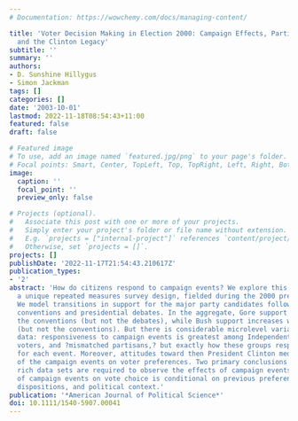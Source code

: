 ```yaml
---
# Documentation: https://wowchemy.com/docs/managing-content/

title: 'Voter Decision Making in Election 2000: Campaign Effects, Partisan Activation,
  and the Clinton Legacy'
subtitle: ''
summary: ''
authors:
- D. Sunshine Hillygus
- Simon Jackman
tags: []
categories: []
date: '2003-10-01'
lastmod: 2022-11-18T08:54:43+11:00
featured: false
draft: false

# Featured image
# To use, add an image named `featured.jpg/png` to your page's folder.
# Focal points: Smart, Center, TopLeft, Top, TopRight, Left, Right, BottomLeft, Bottom, BottomRight.
image:
  caption: ''
  focal_point: ''
  preview_only: false

# Projects (optional).
#   Associate this post with one or more of your projects.
#   Simply enter your project's folder or file name without extension.
#   E.g. `projects = ["internal-project"]` references `content/project/deep-learning/index.md`.
#   Otherwise, set `projects = []`.
projects: []
publishDate: '2022-11-17T21:54:43.210617Z'
publication_types:
- '2'
abstract: 'How do citizens respond to campaign events? We explore this question with
  a unique repeated measures survey design, fielded during the 2000 presidential campaign.
  We model transitions in support for the major party candidates following the party
  conventions and presidential debates. In the aggregate, Gore support increases following
  the conventions (but not the debates), while Bush support increases with the debates
  (but not the conventions). But there is considerable microlevel variation in the
  data: responsiveness to campaign events is greatest among Independents, undecided
  voters, and ?mismatched partisans,? but exactly how these groups respond differs
  for each event. Moreover, attitudes toward then President Clinton mediate the effect
  of the campaign events on voter preferences. Two primary conclusions follow: (1)
  rich data sets are required to observe the effects of campaign events; (2) the influence
  of campaign events on vote choice is conditional on previous preferences, partisan
  dispositions, and political context.'
publication: '*American Journal of Political Science*'
doi: 10.1111/1540-5907.00041
---
```

